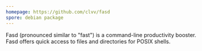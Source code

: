 ```yaml
---
homepage: https://github.com/clvv/fasd
spore: debian package
---
```


Fasd (pronounced similar to "fast") is a command-line productivity booster. Fasd offers quick access to files and directories for POSIX shells.
